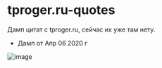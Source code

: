 # tproger.ru-quotes
Дамп цитат с tproger.ru, сейчас их уже там нету.

- Дамп от Апр 06 2020 г

![image](https://user-images.githubusercontent.com/125456822/219489785-250ef4f4-464a-4c8f-b086-ea05c1f5a3c1.png)


